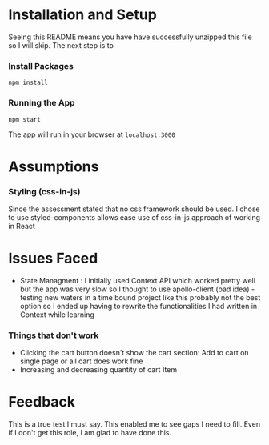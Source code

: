 # Installation and Setup
Seeing this README means you have have successfully unzipped this file so I will skip. The next step is to
### Install Packages
```
npm install
```

### Running the App
```
npm start
```
The app will run in your browser at ```localhost:3000```


# Assumptions
### Styling (css-in-js)
Since the assessment stated that no css framework should be used. I chose to use styled-components allows ease use of css-in-js approach of working in React


# Issues Faced
- State Managment : I initially used Context API which worked pretty well but the app was very slow so I thought to use apollo-client (bad idea) - testing new waters in a time bound project like this probably not the best option so I ended up having to rewrite the functionalities I had written in Context while learning 

### Things that don't work
- Clicking the cart button doesn't show the cart section: Add to cart on single page or all cart does work fine
- Increasing and decreasing quantity of cart Item

# Feedback
This is a true test I must say. This enabled me to see gaps I need to fill. Even if I don't get this role, I am glad to have done this.
